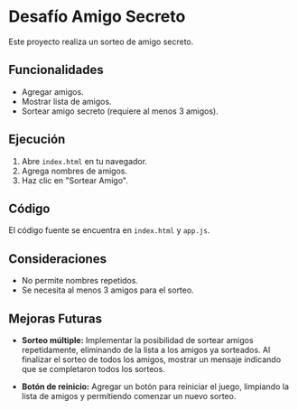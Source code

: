 # Desafío Amigo Secreto

Este proyecto realiza un sorteo de amigo secreto.

## Funcionalidades

* Agregar amigos.
* Mostrar lista de amigos.
* Sortear amigo secreto (requiere al menos 3 amigos).

## Ejecución

1. Abre `index.html` en tu navegador.
2. Agrega nombres de amigos.
3. Haz clic en "Sortear Amigo".

## Código

El código fuente se encuentra en `index.html` y `app.js`.

## Consideraciones

*  No permite nombres repetidos.
*  Se necesita al menos 3 amigos para el sorteo.

## Mejoras Futuras

* **Sorteo múltiple:**  Implementar la posibilidad de sortear amigos repetidamente, eliminando de la lista a los amigos ya sorteados.  Al finalizar el sorteo de todos los amigos, mostrar un mensaje indicando que se completaron todos los sorteos.

* **Botón de reinicio:**  Agregar un botón para reiniciar el juego, limpiando la lista de amigos y permitiendo comenzar un nuevo sorteo.
